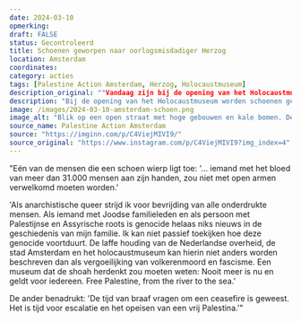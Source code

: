 ```yaml
---
date: 2024-03-10
opmerking: 
draft: FALSE
status: Gecontroleerd
title: Schoenen geworpen naar oorlogsmisdadiger Herzog
location: Amsterdam
coordinates: 
category: acties
tags: [Palestine Action Amsterdam, Herzog, Holocaustmuseum]
description_original: ""Vandaag zijn bij de opening van het Holocaustmuseum door dappere kameraden schoenen gegooid naar president Herzog van Israël. , , Een van de twee vertelt over de actie: 'iemand met het bloed van meer dan 31.000 mensen aan zijn handen, zou niet met open armen verwelkomd moeten worden.' , , 'Als anarchistische queer strijd ik voor bevrijding van alle onderdrukte mensen. Als iemand met Joodse familieleden en als persoon met Palestijnse en Assyrische roots is genocide helaas niks nieuws in de geschiedenis van mijn familie. Ik kan niet passief toekijken hoe deze genocide voortduurt. De laffe houding van de Nederlandse overheid, de stad Amsterdam en het holocaustmuseum kan hierin niet anders worden beschreven dan als vergoeilijking van volkerenmoord en fascisme. Een museum dat de shoah herdenkt zou moeten weten: Nooit meer is nu en geldt voor iedereen. Free Palestine, from the river to the sea.', , De ander benadrukt: 'De tijd van braaf vragen om een ceasefire is geweest. Het is tijd voor escalatie en het opeisen van een vrij Palestina.'""
description: "Bij de opening van het Holocaustmuseum worden schoenen gegooid naar Yithzak Herzog, president van de zionistische entiteit."
image: /images/2024-03-10-amsterdam-schoen.png
image_alt: "Blik op een open straat met hoge gebouwen en kale bomen. De straat is bezwaaid met politieagenten, zowel in uniform as in burger. Er staan enkele fietsen geparkeerd, en op de achtergrond is een tramhalte. Op de voorgrond houdt een persoon met een beige jas en donker haar houdt een geprinte foto op richting de agenten. Helemaal bovenin beeld vliegt een halfhoge blauwe laars met lichte zool. De laars is digitaal uitgelicht met een rode cirkel."
source_name: Palestine Action Amsterdam
source: "https://imginn.com/p/C4ViejMIVI9/"
source_original: "https://www.instagram.com/p/C4ViejMIVI9?img_index=4"
---
```

"Eén van de mensen die een schoen wierp ligt toe: '... iemand met het bloed van meer dan 31.000 mensen aan zijn handen, zou niet met open armen verwelkomd moeten worden.'

'Als anarchistische queer strijd ik voor bevrijding van alle onderdrukte mensen. Als iemand met Joodse familieleden en als persoon met Palestijnse en Assyrische roots is genocide helaas niks nieuws in de geschiedenis van mijn familie. Ik kan niet passief toekijken hoe deze genocide voortduurt. De laffe houding van de Nederlandse overheid, de stad Amsterdam en het holocaustmuseum kan hierin niet anders worden beschreven dan als vergoeilijking van volkerenmoord en fascisme. Een museum dat de shoah herdenkt zou moeten weten: Nooit meer is nu en geldt voor iedereen. Free Palestine, from the river to the sea.'

De ander benadrukt: 'De tijd van braaf vragen om een ceasefire is geweest. Het is tijd voor escalatie en het opeisen van een vrij Palestina.'"